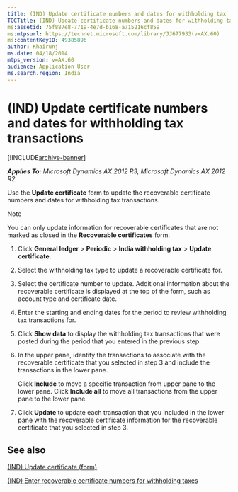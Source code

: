 ```yaml
---
title: (IND) Update certificate numbers and dates for withholding tax  transactions
TOCTitle: (IND) Update certificate numbers and dates for withholding tax  transactions
ms:assetid: 75f887e8-7719-4e7d-b168-a715216cf859
ms:mtpsurl: https://technet.microsoft.com/library/JJ677933(v=AX.60)
ms:contentKeyID: 49385896
author: Khairunj
ms.date: 04/18/2014
mtps_version: v=AX.60
audience: Application User
ms.search.region: India
---
```


# (IND) Update certificate numbers and dates for withholding tax transactions 


[!INCLUDE[archive-banner](includes/archive-banner.md)]


_**Applies To:** Microsoft Dynamics AX 2012 R3, Microsoft Dynamics AX 2012 R2_

Use the **Update certificate** form to update the recoverable certificate numbers and dates for withholding tax transactions.


> [!NOTE]
> <P>You can only update information for recoverable certificates that are not marked as closed in the <STRONG>Recoverable certificates</STRONG> form.</P>



1.  Click **General ledger** \> **Periodic** \> **India withholding tax** \> **Update certificate**.

2.  Select the withholding tax type to update a recoverable certificate for.

3.  Select the certificate number to update. Additional information about the recoverable certificate is displayed at the top of the form, such as account type and certificate date.

4.  Enter the starting and ending dates for the period to review withholding tax transactions for.

5.  Click **Show data** to display the withholding tax transactions that were posted during the period that you entered in the previous step.

6.  In the upper pane, identify the transactions to associate with the recoverable certificate that you selected in step 3 and include the transactions in the lower pane.
    
    Click **Include** to move a specific transaction from upper pane to the lower pane. Click **Include all** to move all transactions from the upper pane to the lower pane.

7.  Click **Update** to update each transaction that you included in the lower pane with the recoverable certificate information for the recoverable certificate that you selected in step 3.

## See also

[(IND) Update certificate (form)](https://technet.microsoft.com/library/jj664755\(v=ax.60\))

[(IND) Enter recoverable certificate numbers for withholding taxes](ind-enter-recoverable-certificate-numbers-for-withholding-taxes.md)

  


